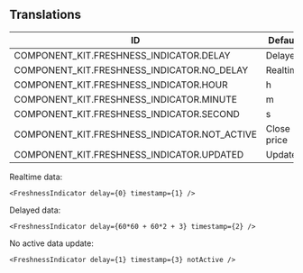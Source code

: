 ## Translations

ID | Default
------------ | -------------
COMPONENT_KIT.FRESHNESS_INDICATOR.DELAY | Delayed
COMPONENT_KIT.FRESHNESS_INDICATOR.NO_DELAY | Realtime
COMPONENT_KIT.FRESHNESS_INDICATOR.HOUR  | h
COMPONENT_KIT.FRESHNESS_INDICATOR.MINUTE | m
COMPONENT_KIT.FRESHNESS_INDICATOR.SECOND | s
COMPONENT_KIT.FRESHNESS_INDICATOR.NOT_ACTIVE | Close price
COMPONENT_KIT.FRESHNESS_INDICATOR.UPDATED | Updated

Realtime data:

    <FreshnessIndicator delay={0} timestamp={1} />

Delayed data:

    <FreshnessIndicator delay={60*60 + 60*2 + 3} timestamp={2} />

No active data update:

    <FreshnessIndicator delay={1} timestamp={3} notActive />
